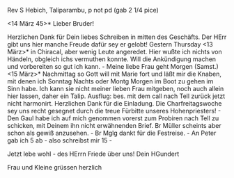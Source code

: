 Rev S Hebich, Taliparambu, p not pd (gab 2 1/4 pice)

 <14 März 45>*
Lieber Bruder!

Herzlichen Dank für Dein liebes Schreiben in mitten des Geschäfts. Der HErr gibt uns hier manche Freude dafür sey er gelobt! Gestern Thursday <13 März>* in Chiracal, aber wenig Leute angeredet. Hier wußte ich nichts von Händeln, obgleich ichs vermuthen konnte. Will die Ankündigung machen und vorbereiten so gut ich kann. - Meine liebe Frau geht Morgen (Samst.) <15 März>* Nachmittag so Gott will mit Marie fort und läßt mir die Knaben, mit denen ich Sonntag Nachts oder Montg Morgen im Boot zu gehen im Sinn habe. Ich kann sie nicht meiner lieben Frau mitgeben, noch auch allein hier lassen, daher ein Talip. Ausflug: bes. mit dem call nach Tell zurück jetzt nicht harmonirt. Herzlichen Dank für die Einladung. Die Charfreitagswoche sey uns recht gesegnet durch die treue Fürbitte unseres Hohenpriesters! - Den Gaul habe ich auf mich genommen vorerst zum Probiren nach Tell zu schicken, mit Deinem ihn nicht erwähnenden Brief. Br Müller scheints aber schon als gewiß anzusehen. - Br Mglg dankt für die Festreise. - An Peter gab ich 5 ab - also schreibst mir 15 -

Jetzt lebe wohl - des HErrn Friede über uns!
 Dein HGundert

Frau und Kleine grüssen herzlich

